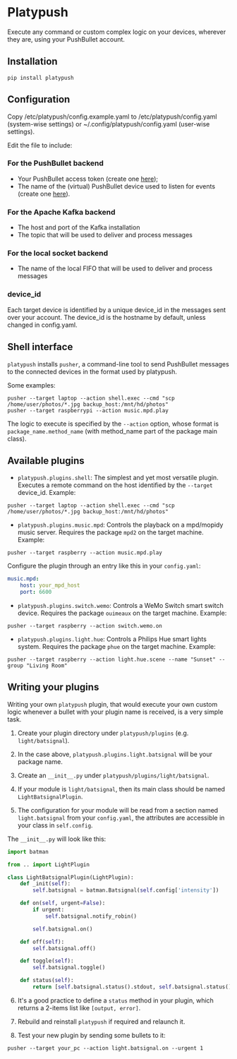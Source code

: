 Platypush
=========

Execute any command or custom complex logic on your devices, wherever they are, using your PushBullet account.

Installation
------------

```shell
pip install platypush
```

Configuration
-------------

Copy /etc/platypush/config.example.yaml to /etc/platypush/config.yaml (system-wise settings) or ~/.config/platypush/config.yaml (user-wise settings).

Edit the file to include:

### For the PushBullet backend

* Your PushBullet access token (create one [here](https://www.pushbullet.com/#settings/account));
* The name of the (virtual) PushBullet device used to listen for events (create one [here](https://www.pushbullet.com/#devices)).

### For the Apache Kafka backend

* The host and port of the Kafka installation
* The topic that will be used to deliver and process messages

### For the local socket backend

* The name of the local FIFO that will be used to deliver and process messages

### device_id

Each target device is identified by a unique device_id in the messages sent over your account. The device_id is the hostname by default, unless changed in config.yaml.

Shell interface
---------------

`platypush` installs `pusher`, a command-line tool to send PushBullet messages to the connected devices in the format used by platypush.

Some examples:

```shell
pusher --target laptop --action shell.exec --cmd "scp /home/user/photos/*.jpg backup_host:/mnt/hd/photos"
pusher --target raspberrypi --action music.mpd.play
```

The logic to execute is specified by the `--action` option, whose format is `package_name.method_name` (with method_name part of the package main class).

Available plugins
-----------------

* `platypush.plugins.shell`: The simplest and yet most versatile plugin. Executes a remote command on the host identified by the `--target` device_id. Example:

```shell
pusher --target laptop --action shell.exec --cmd "scp /home/user/photos/*.jpg backup_host:/mnt/hd/photos"
```

* `platypush.plugins.music.mpd`: Controls the playback on a mpd/mopidy music server. Requires the package `mpd2` on the target machine. Example:

```shell
pusher --target raspberry --action music.mpd.play
```

Configure the plugin through an entry like this in your `config.yaml`:

```yaml
music.mpd:
    host: your_mpd_host
    port: 6600
```

* `platypush.plugins.switch.wemo`: Controls a WeMo Switch smart switch device. Requires the package `ouimeaux` on the target machine. Example:

```shell
pusher --target raspberry --action switch.wemo.on
```

* `platypush.plugins.light.hue`: Controls a Philips Hue smart lights system. Requires the package `phue` on the target machine. Example:

```shell
pusher --target raspberry --action light.hue.scene --name "Sunset" --group "Living Room"
```

Writing your plugins
--------------------

Writing your own `platypush` plugin, that would execute your own custom logic whenever a bullet with your plugin name is received, is a very simple task.

1. Create your plugin directory under `platypush/plugins` (e.g. `light/batsignal`).

2. In the case above, `platypush.plugins.light.batsignal` will be your package name.

3. Create an `__init__.py` under `platypush/plugins/light/batsignal`.

4. If your module is `light/batsignal`, then its main class should be named `LightBatsignalPlugin`.

5. The configuration for your module will be read from a section named `light.batsignal` from your `config.yaml`, the attributes are accessible in your class in `self.config`.

The `__init__.py` will look like this:

```python
import batman

from .. import LightPlugin

class LightBatsignalPlugin(LightPlugin):
    def _init(self):
        self.batsignal = batman.Batsignal(self.config['intensity'])

    def on(self, urgent=False):
        if urgent:
            self.batsignal.notify_robin()

        self.batsignal.on()

    def off(self):
        self.batsignal.off()

    def toggle(self):
        self.batsignal.toggle()

    def status(self):
        return [self.batsignal.status().stdout, self.batsignal.status().stderr]
```

6. It's a good practice to define a `status` method in your plugin, which returns a 2-items list like `[output, error]`.

7. Rebuild and reinstall `platypush` if required and relaunch it.

8. Test your new plugin by sending some bullets to it:

```shell
pusher --target your_pc --action light.batsignal.on --urgent 1
```

